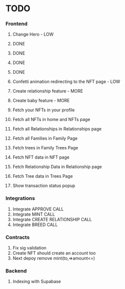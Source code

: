 # TODO

### Frontend

1. Change Hero - LOW
2. DONE
3. DONE
4. DONE
5. DONE
6. Confetti animation redirecting to the NFT page - LOW

7. Create relationship feature - MORE
8. Create baby feature - MORE

9. Fetch your NFTs in your profile
10. Fetch all NFTs in home and NFTs page
11. Fetch all Relationships in Relationships page
12. Fetch all Families in Family Page
13. Fetch trees in Family Trees Page
14. Fetch NFT data in NFT page
15. Fetch Relationship Data in Relationship page
16. Fetch Tree data in Trees Page

17. Show transaction status popup

### Integrations

1. Integrate APPROVE CALL
2. Integrate MINT CALL
3. Integrate CREATE RELATIONSHIP CALL
4. Integrate BREED CALL

### Contracts

1. Fix sig validation
2. Create NFT should create an account too
3. Next depoy remove mint(to,=>amount<=)

### Backend

1. Indexing with Supabase
